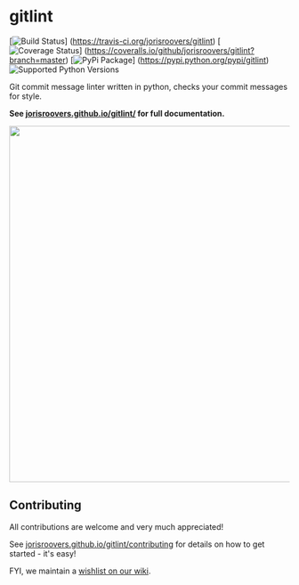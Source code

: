 # gitlint #

[![Build Status](https://travis-ci.org/jorisroovers/gitlint.svg?branch=master)]
(https://travis-ci.org/jorisroovers/gitlint)
[![Coverage Status](https://coveralls.io/repos/jorisroovers/gitlint/badge.svg?branch=master&service=github)]
(https://coveralls.io/github/jorisroovers/gitlint?branch=master)
[![PyPi Package](https://img.shields.io/pypi/v/gitlint.png)]
(https://pypi.python.org/pypi/gitlint)
![Supported Python Versions](https://img.shields.io/pypi/pyversions/gitlint.svg)

Git commit message linter written in python, checks your commit messages for style.

**See [jorisroovers.github.io/gitlint/](http://jorisroovers.github.io/gitlint/) for full documentation.**

<a href="http://jorisroovers.github.io/gitlint/" target="_blank"><img src="https://asciinema.org/a/30477.png" width="640"/></a>

## Contributing ##
All contributions are welcome and very much appreciated!

See [jorisroovers.github.io/gitlint/contributing](http://jorisroovers.github.io/gitlint/contributing) for details on
how to get started - it's easy! 

FYI, we maintain a [wishlist on our wiki](https://github.com/jorisroovers/gitlint/wiki/Wishlist).

